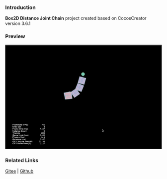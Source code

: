 ### Introduction
**Box2D Distance Joint Chain** project created based on CocosCreator version 3.6.1 

### Preview
![image](../../../gif/202211/2022110312.gif)

### Related Links
[Gitee](https://gitee.com/mirrors_cocos-creator/cocos-example-physics/tree/v3.x/2d/box2d/assets/cases/example/joints) | [Github](https://github.com/cocos/cocos-example-physics/tree/v3.x/2d/box2d/assets/cases/example/joints)